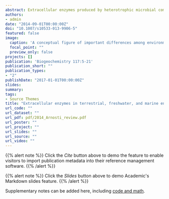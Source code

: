 ```yaml
---
abstract: Extracellular enzymes produced by heterotrophic microbial communities are major drivers of carbon and nutrient cycling in terrestrial, freshwater, and marine environments. Although carbon and nutrient cycles are coupled on global scales, studies of extracellular enzymes associated with terrestrial, freshwater, and marine microbial communities are not often compared across ecosystems. In part, this disconnect arises because the environmental parameters that control enzyme activities in terrestrial and freshwater systems, such as temperature, pH, and moisture content, have little explanatory power for patterns of enzyme activities in marine systems. Instead, factors such as the functional diversity of microbial communities may explain varying patterns of enzyme activities observed in the ocean to date. In any case, many studies across systems focus on similar issues that highlight the commonalities of microbial community organization. Examples include the effective lifetime of enzymes released into the environment; the extent to which microbial communities coordinate enzyme expression to decompose complex organic substrates; and the influence of microbial community composition on enzyme activities and kinetics. Here we review the often-disparate research foci in terrestrial, freshwater, and marine environments. We consider the extent to which environmental factors may regulate extracellular enzyme activities within each ecosystem, and highlight commonalities and current methodological challenges to identify research questions that may aid in integrating crosssystem perspectives in the future.
authors:
- admin
date: "2014-09-01T00:00:00Z"
doi: "10.1007/s10533-013-9906-5"
featured: false
image:
  caption: 'A conceptual figure of important differences among environmnets with respect to extracellular enzymes.'
  focal_point: ""
  preview_only: false
projects: []
publication: 'Biogeochemistry 117:5-21'
publication_short: ""
publication_types:
- "2"
publishDate: "2017-01-01T00:00:00Z"
slides: 
summary: 
tags:
- Source Themes
title: "Extracellular enzymes in terrestrial, freshwater, and marine environments: Perspectives on system variability and common research needs"
url_code: ""
url_dataset: ""
url_pdf: pdf/2014_Arnosti_review.pdf
url_poster: ""
url_project: ""
url_slides: ""
url_source: ""
url_video: ""
---
```


{{% alert note %}}
Click the *Cite* button above to demo the feature to enable visitors to import publication metadata into their reference management software.
{{% /alert %}}

{{% alert note %}}
Click the *Slides* button above to demo Academic's Markdown slides feature.
{{% /alert %}}

Supplementary notes can be added here, including [code and math](https://sourcethemes.com/academic/docs/writing-markdown-latex/).
